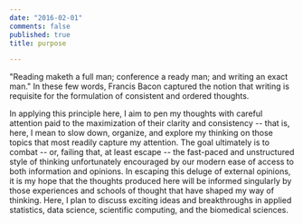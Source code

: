 ```yaml
---
date: "2016-02-01"
comments: false
published: true
title: purpose

---
```


"Reading maketh a full man; conference a ready man; and writing an exact man." 
In these few words, Francis Bacon captured the notion that writing is requisite 
for the formulation of consistent and ordered thoughts.

In applying this principle here, I aim to pen my thoughts with careful attention
paid to the maximization of their clarity and consistency -- that is, here, I 
mean to slow down, organize, and explore my thinking on those topics that most 
readily capture my attention. The goal ultimately is to combat -- or, failing 
that, at least escape -- the fast-paced and unstructured style of thinking 
unfortunately encouraged by our modern ease of access to both information and 
opinions. In escaping this deluge of external opinions, it is my hope that the
thoughts produced here will be informed singularly by those experiences and 
schools of thought that have shaped my way of thinking. Here, I plan to discuss
exciting ideas and breakthroughs in applied statistics, data science, scientific
computing, and the biomedical sciences.
